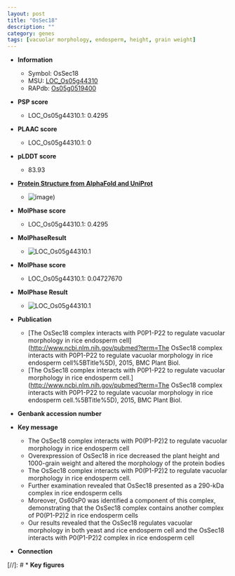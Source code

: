 ```yaml
---
layout: post
title: "OsSec18"
description: ""
category: genes
tags: [vacuolar morphology, endosperm, height, grain weight]
---
```


* **Information**  
    + Symbol: OsSec18  
    + MSU: [LOC_Os05g44310](http://rice.plantbiology.msu.edu/cgi-bin/ORF_infopage.cgi?orf=LOC_Os05g44310)  
    + RAPdb: [Os05g0519400](http://rapdb.dna.affrc.go.jp/viewer/gbrowse_details/irgsp1?name=Os05g0519400)  

* **PSP score**  
    + LOC_Os05g44310.1: 0.4295 

* **PLAAC score**  
    + LOC_Os05g44310.1: 0 

* **pLDDT score**
    + 83.93

* **[Protein Structure from AlphaFold and UniProt](https://www.uniprot.org/uniprotkb/Q0DGP6/entry#structure)**
    + ![image](https://ricepsp.github.io/images/Q0/AF-Q0DGP6-F1.png))

* **MolPhase score**
    + LOC_Os05g44310.1: 0.4295

* **MolPhaseResult**
    + ![LOC_Os05g44310.1](https://ricepsp.github.io/pictures/LOC_Os05g/LOC_Os05g44310.1.png)

* **MolPhase score**
    + LOC_Os05g44310.1: 0.04727670

* **MolPhase Result**
    + ![LOC_Os05g44310.1](https://304243504.github.io/Pictures/LOC_Os05g/LOC_Os05g44310.1.png)

* **Publication**  
    + [The OsSec18 complex interacts with P0P1-P22 to regulate vacuolar morphology in  rice endosperm cell](http://www.ncbi.nlm.nih.gov/pubmed?term=The OsSec18 complex interacts with P0P1-P22 to regulate vacuolar morphology in  rice endosperm cell%5BTitle%5D), 2015, BMC Plant Biol.
    + [The OsSec18 complex interacts with P0P1-P22 to regulate vacuolar morphology in rice endosperm cell.](http://www.ncbi.nlm.nih.gov/pubmed?term=The OsSec18 complex interacts with P0P1-P22 to regulate vacuolar morphology in rice endosperm cell.%5BTitle%5D), 2015, BMC Plant Biol.

* **Genbank accession number**  

* **Key message**  
    + The OsSec18 complex interacts with P0(P1-P2)2 to regulate vacuolar morphology in  rice endosperm cell
    + Overexpression of OsSec18 in rice decreased the plant height and 1000-grain weight and altered the morphology of the protein bodies
    + The OsSec18 complex interacts with P0(P1-P2)2 to regulate vacuolar morphology in rice endosperm cell.
    + Further examination revealed that OsSec18 presented as a 290-kDa complex in rice endosperm cells
    + Moreover, Os60sP0 was identified a component of this complex, demonstrating that the OsSec18 complex contains another complex of P0(P1-P2)2 in rice endosperm cells
    + Our results revealed that the OsSec18 regulates vacuolar morphology in both yeast and rice endosperm cell and the OsSec18 interacts with P0(P1-P2)2 complex in rice endosperm cell

* **Connection**  

[//]: # * **Key figures**  


